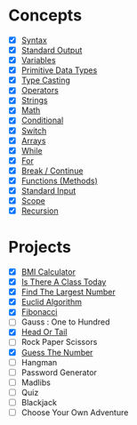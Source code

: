 
# Concepts
- [x] [Syntax](https://github.com/rfbroccoli/java-programming-b19/blob/main/lecture01/hello/Main.java)
- [x] [Standard Output](https://github.com/rfbroccoli/java-programming-b19/blob/main/lecture02/output/Main.java)
- [x] [Variables](https://www.w3schools.com/java/java_variables.asp)
- [x] [Primitive Data Types](https://github.com/rfbroccoli/java-programming-b19/blob/main/lecture03/primitive/Main.java)
- [x] [Type Casting](https://www.w3schools.com/java/java_type_casting.asp)
- [x] [Operators](https://www.w3schools.com/java/java_operators.asp)
- [x] [Strings](https://github.com/rfbroccoli/java-programming-b19/blob/main/lecture06/string/Main.java)
- [x] [Math](https://github.com/rfbroccoli/java-programming-b19/tree/main/lecture06/math/Main.java)
- [x] [Conditional](https://github.com/rfbroccoli/java-programming-b19/tree/main/lecture07/conditional/Main.java)
- [x] [Switch](https://github.com/rfbroccoli/java-programming-b19/blob/main/lecture08/is-there-a-class-today/Main.java)
- [x] [Arrays](https://github.com/rfbroccoli/java-programming-b19/blob/main/lecture09/array/Main.java)
- [x] [While](https://github.com/rfbroccoli/java-programming-b19/blob/main/lecture09/while/Main.java)
- [x] [For](https://github.com/rfbroccoli/java-programming-b19/blob/main/lecture09/for/Main.java)
- [x] [Break / Continue](https://github.com/rfbroccoli/java-programming-b19/blob/main/lecture10/continue/Main.java) 
- [x] [Functions (Methods)](https://github.com/rfbroccoli/java-programming-b19/blob/main/lecture11/functions/Main.java)
- [x] [Standard Input](https://github.com/rfbroccoli/java-programming-b19/blob/main/lecture10/input/Main.java)
- [x] [Scope](https://github.com/rfbroccoli/java-programming-b19/blob/main/lecture12/scope/Main.java)
- [x] [Recursion](https://github.com/rfbroccoli/java-programming-b19/blob/main/lecture12/recursive-fibonacci/Main.java)

# Projects
- [x] [BMI Calculator](https://github.com/rfbroccoli/java-programming-b19/blob/main/lecture07/bmi_calculator/Main.java)
- [x] [Is There A Class Today](https://github.com/rfbroccoli/java-programming-b19/blob/main/lecture08/is-there-a-class-today/Main.java) 
- [x] [Find The Largest Number](https://github.com/rfbroccoli/java-programming-b19/blob/main/lecture09/find-largest/Main.java)
- [x] [Euclid Algorithm](https://github.com/rfbroccoli/java-programming-b19/blob/main/lecture10/euclid/Main.java) 
- [x] [Fibonacci](https://github.com/rfbroccoli/java-programming-b19/blob/main/lecture12/fibonacci/Main.java)
- [ ] Gauss : One to Hundred
- [x] [Head Or Tail](https://github.com/rfbroccoli/java-programming-b19/blob/main/lecture13/head-or-tail/Main.java)
- [ ] Rock Paper Scissors
- [x] [Guess The Number](https://github.com/rfbroccoli/java-programming-b19/blob/main/lecture14/guess-the-number/Main.java)
- [ ] Hangman
- [ ] Password Generator
- [ ] Madlibs
- [ ] Quiz
- [ ] Blackjack
- [ ] Choose Your Own Adventure
